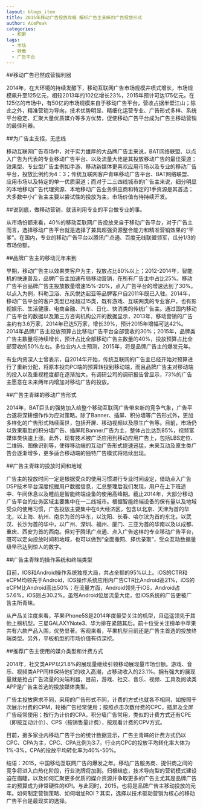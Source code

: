 ```yaml
---
layout: blogs_item
title: 2015年移动广告投放攻略 解析广告主亲睐的广告投放形式
author: AcePeak
categories:
  - 积累
tags:
  - 市场
  - 转载
  - 广告平台
---
```


##移动广告已然成营销利器


2014年，在大环境的持续发酵下，移动互联网广告市场规模井喷式增长，市场规模飙升至125亿元，相较2013年的102亿增长23%，2015年预计可达175亿元。在125亿的市场中，有50亿的市场规模来自于移动广告平台，营收占据半壁江山；除此之外，精准营销为导向，技术优势明显、精细化运营专业、广告形式多样、系统平台稳定、汇聚大量优质媒介等多方优势，促使移动广告平台成为广告主移动营销的最佳利器。


##为广告主支招，无底线


移动互联网广告市场中，对于实力雄厚的大品牌广告主来说，BAT网络联盟、以点入广告为代表的专业移动广告平台、以及流量大佬是其投放移动广告的最佳渠道；效果型、专业型广告主例如手游、移动新媒体更喜欢应用市场以及专业的移动广告平台，投放比例约为4：3；传统互联网客户青睐移动广告平台、BAT网络联盟、应用市场以及特定的单一优质渠道；而对于二三四线城市的广告主来说，细分明显的本地移动广告代理资源、本地移动广告业务供应商和特定的1手资源是其首选；大多数中小广告主主要以尝试性的投放为主，市场价值有待持续开发。


##说到底，做移动营销，就该利用专业的平台做专业的事。


从市场份额来看，40%的移动互联网广告投放来自于移动广告平台，对于广告主而言，选择移动广告平台就是选择了兼具超强资源整合能力和精准营销效果的“干爹”。在国内，专业的移动广告平台以腾讯广点通、百度无线联盟领军，瓜分1/3的市场份额。


##品牌广告主的移动元年来到


早期，移动广告主以效果类客户为主，投放占比80%以上；2012-2014年，智能机的快速普及，品牌广告主加速布局移动营销，在所有广告主中占比25%。移动广告平台品牌广告主投放数量增速15%-20%，点入广告平台的增速达到了30%。以点入为例，科勒卫浴、东风悦达起亚等品牌客户自2011年既已入驻。2014年，移动广告平台的客户类型已经超过15类，既有游戏、互联网类的专业客户，也有影视娱乐、生活健康、电商金融、汽车、日化、快消类的传统广告主。通过国内移动广告平台的数据以及第三方咨询机构公开的数据显示，2013年，移动营销的广告主约有3.6万家，2014年已达5万家，增长39%，预计2015年增幅可达42%。2014年品牌广告主投放预算占比移动广告平台全部营收的30%；2015年，品牌类广告主数量将持续增长，预计占比全部移动广告主数量的40%，投放预算占比全部营收的50%左右。多位业内人士预测，2015年，将是品牌广告主的爆发元年。


有业内资深人士曾表示，自2014年开始，传统互联网的广告主已经开始对预算进行了重新分配，将原本投向PC端的预算转投到移动端，而且品牌广告主对移动端的投入以及重视程度都在逐渐加大。有调研公司的调研报告曾显示，73%的广告主愿意在未来两年内增加对移动广告的投放。


##广告主青睐的移动广告形式


2014年，BAT巨头的强势加入给整个移动互联网广告带来新的竞争气象，广告平台遂将深耕细作作为应对策略。除了Banner、插屏、积分墙等广告形式外，更加多样化的广告形式陆续面世，包括开屏、移动视频以及原生广告等。目前，市场仍以效果取胜的积分墙广告、插屏和Banner广告为主，整体占比达到85%，视频富媒体类快速上涨。此外，现有技术被广泛应用到移动应用广告上，包括LBS定位、二维码、图像识别等，使得移动端的互动广告形式提速迅猛，未来互动及原生类广告会逐渐增多，更多适合移动端的独特广告模式将陆续出现。


##广告主青睐的投放时间和地域


广告主的投放时间一定是根据受众的使用习惯进行专业时间设定，借助点入广告DSP技术平台深度挖掘用户数据信息，汇总整理后我们发现，用户在上下班途中、午间休息以及睡前是智能终端设备的使用高峰期。截止2014年，大部分移动广告平台的业务区域主要集中在一二线城市。根据智能终端设备的保有量以及地域受众的使用习惯，广告投放主要集中在6大经济区，包含以北京、天津为首的华北，以上海、杭州、南京为首的华东，以沈阳、长春、哈尔滨为首的东北，以武汉、长沙为首的华中，以广州、深圳、福州、厦门、三亚为首的华南以及以成都、重庆、西安为首的西南。但对于腾讯广点通、点入广告这样的专业移动广告平台，既可以定向投放时间和地域，也可以做到“全面撒网、择优录取”，受众互动数据量级早已达到惊人的数字。


##广告主青睐的操作系统和终端类型


目前，IOS和Android操作系统独揽大局，共占全额的95%以上。iOS的CTR和eCPM均领先于Android，IOS操作系统应用内广告CTR比Android高21%，iOS的eCPM比Android高出50%；在流量方面，Android领先于iOS，Android占57.6%，iOS则占30.2%。虽然Android位居流量大佬，但IOS系统的广告更被广告主所青睐。


从产品关注度来看，苹果iPhone5S是2014年度最受关注的机型，且遥遥领先于其他上榜机型。三星GALAXYNote3、华为排在紧随其后。前十位受关注榜单中苹果共有六款产品入围，优势显著。客观来看，苹果机型目前还是广告主首选的投放终端类型。另外，平板机型的市场价值有待深挖。


##推荐广告主使用的媒介类型和计费方式


2014年，社交类APP以21.8%的展现量继续引领移动展现量市场份额。游戏、音乐、视频类APP同样保持他们的收入高潮，占移动收入的23.1%。拥有强大的展现量就是抢占广告流量的尖端利器，目前，游戏、社交、音乐、视频、工具及阅读类APP是广告主首选的投放媒体类型。


广告主投放需求不同，采用的广告形式不同，计费的方式也就各不相同，如按照千次展示付费的CPM，轮播广告经常使用；按照点击次数付费的CPC，插屏及全屏广告经常使用；按行为计价的CPA，积分墙广告常用，类似的计费方式还有CPE（即按互动计价）、CPS（按销售量计费），按观看计费的CPV方式。


目前，据多家业内移动广告平台的统计数据显示，广告主青睐的计费方式仍以CPC、CPA为主，CPC、CPA比例为3:7。行业内CPC的投放平均转化率大体为1%-3%，CPA的投放平均转化率为40%-50%。


结语：2015，中国移动互联网广告的爆发之年。移动广告服务商、提供商之间的竞争将进入白热化阶段，行业洗牌将加剧。归根结底，技术导向型的营销模式建设迫在眉睫，以及如何汇聚更多优质的媒介资源并争取更多的广告主尤其是品牌广告主的预算成为非常硬性的KPI。与此同时，2015，也将是品牌广告主移动投放的元年。如何制定营销策略、如何增加ROI？其实，选择以技术驱动营销为核心的移动广告平台是最现实的选择。
